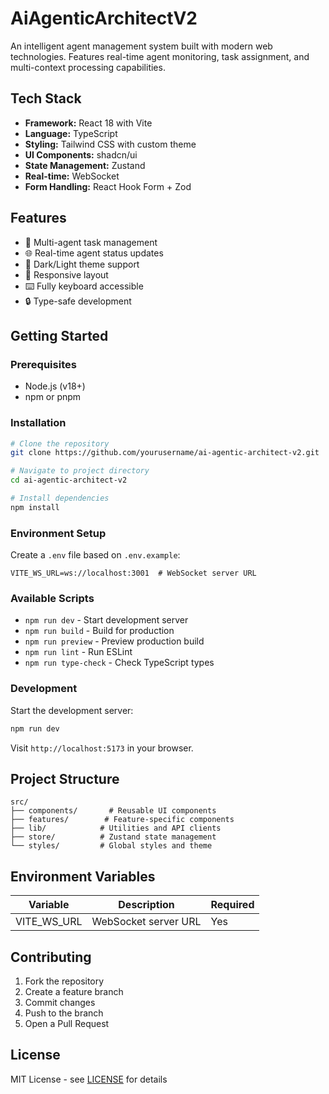 # AiAgenticArchitectV2

An intelligent agent management system built with modern web technologies. Features real-time agent monitoring, task assignment, and multi-context processing capabilities.

## Tech Stack

- **Framework:** React 18 with Vite
- **Language:** TypeScript
- **Styling:** Tailwind CSS with custom theme
- **UI Components:** shadcn/ui
- **State Management:** Zustand
- **Real-time:** WebSocket
- **Form Handling:** React Hook Form + Zod

## Features

- 🤖 Multi-agent task management
- 🌐 Real-time agent status updates
- 🎨 Dark/Light theme support
- 📱 Responsive layout
- ⌨️ Fully keyboard accessible
- 🔒 Type-safe development

## Getting Started

### Prerequisites

- Node.js (v18+)
- npm or pnpm

### Installation

```bash
# Clone the repository
git clone https://github.com/yourusername/ai-agentic-architect-v2.git

# Navigate to project directory
cd ai-agentic-architect-v2

# Install dependencies
npm install
```

### Environment Setup

Create a `.env` file based on `.env.example`:

```env
VITE_WS_URL=ws://localhost:3001  # WebSocket server URL
```

### Available Scripts

- `npm run dev` - Start development server
- `npm run build` - Build for production
- `npm run preview` - Preview production build
- `npm run lint` - Run ESLint
- `npm run type-check` - Check TypeScript types

### Development

Start the development server:

```bash
npm run dev
```

Visit `http://localhost:5173` in your browser.

## Project Structure

```
src/
├── components/       # Reusable UI components
├── features/        # Feature-specific components
├── lib/            # Utilities and API clients
├── store/          # Zustand state management
└── styles/         # Global styles and theme
```

## Environment Variables

| Variable | Description | Required |
|----------|-------------|----------|
| VITE_WS_URL | WebSocket server URL | Yes |

## Contributing

1. Fork the repository
2. Create a feature branch
3. Commit changes
4. Push to the branch
5. Open a Pull Request

## License

MIT License - see [LICENSE](LICENSE) for details
